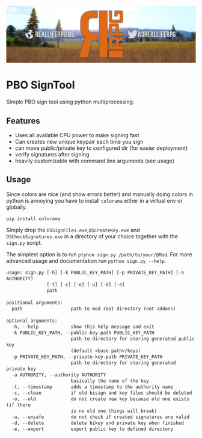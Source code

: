 ![Banner](https://raw.githubusercontent.com/A3ReallifeRPG/RealLifeRPGLauncher/master/resources/img/banner.png)

# PBO SignTool
Simple PBO sign tool using python multiprocessing. 

## Features
- Uses all available CPU power to make signing fast
- Can creates new unique keypair each time you sign
- can move public/private key to configured dir (for easier deployment)
- verify signatures after signing
- heavily customizable with command line arguments (see usage)

## Usage
Since colors are nice (and show errors better) and manually doing colors in python is annoying you have to
install `colorama` either in a virtual env or globally.

```
pip install colorama
```

Simply drop the `DSSignFiles.exe`,`DSCreateKey.exe` and `DSCheckSignatures.exe` in a directory of your choice 
together with the `sign.py` script.

The simplest option is to run `ptyhon sign.py /path/to/your/@Mod`. 
For more advanced usage and documentation run `python sign.py --help`.

```
usage: sign.py [-h] [-k PUBLIC_KEY_PATH] [-p PRIVATE_KEY_PATH] [-a AUTHORITY]
               [-t] [-c] [-o] [-u] [-d] [-e]
               path

positional arguments:
  path                  path to mod root directory (not addons)

optional arguments:
  -h, --help            show this help message and exit
  -k PUBLIC_KEY_PATH, --public-key-path PUBLIC_KEY_PATH
                        path to directory for storing generated public key
                        (default <base path>/keys)
  -p PRIVATE_KEY_PATH, --private-key-path PRIVATE_KEY_PATH
                        path to directory for storing generated private key
  -a AUTHORITY, --authority AUTHORITY
                        basically the name of the key
  -t, --timestamp       adds a timestamp to the authority name
  -c, --clean           if old bisign and key files should be deleted
  -o, --old             do not create new key because old one exists (if there
                        is no old one things will break)
  -u, --unsafe          do not check if created signatures are valid
  -d, --delete          delete bikey and private key when finished
  -e, --export          export public key to defined directory
```
